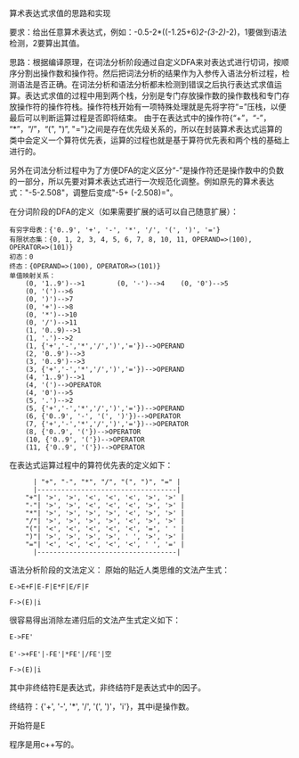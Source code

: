 算术表达式求值的思路和实现

要求：给出任意算术表达式，例如：-0.5-2*((-1.25+6)*2-(3-2)*-2)，1要做到语法检测，2要算出其值。

思路：根据编译原理，在词法分析阶段通过自定义DFA来对表达式进行切词，按顺序分割出操作数和操作符。然后把词法分析的结果作为入参传入语法分析过程，检测语法是否正确。在词法分析和语法分析都未检测到错误之后执行表达式求值运算。表达式求值的过程中用到两个栈，分别是专门存放操作数的操作数栈和专门存放操作符的操作符栈。操作符栈开始有一项特殊处理就是先将字符“=”压栈，以便最后可以判断运算过程是否即将结束。
由于在表达式中的操作符{“+”，“-”， “*”，“/”，“(", ")”, "="}之间是存在优先级关系的，所以在封装算术表达式运算的类中会定义一个算符优先表，运算的过程也就是基于算符优先表和两个栈的基础上进行的。

另外在词法分析过程中为了方便DFA的定义区分“-”是操作符还是操作数中的负数的一部分，所以先要对算术表达式进行一次规范化调整。例如原先的算术表达式："-5-2.508"，调整后变成"-5+ (-2.508)="。

在分词阶段的DFA的定义（如果需要扩展的话可以自己随意扩展）：

    有穷字母表：{'0..9', '+', '-', '*', '/', '(', ')', '='}
    有限状态集：{0, 1, 2, 3, 4, 5, 6, 7, 8, 10, 11, OPERAND=>(100), OPERATOR=>(101)}
    初态：0
    终态：{OPERAND=>(100), OPERATOR=>(101)}
    单值映射关系：
        (0, '1..9')-->1        (0, '-')-->4    (0, '0')-->5
        (0, '(')-->6
        (0, ')')-->7
        (0, '+')-->8
        (0, '*')-->10
        (0, '/')-->11
        (1, '0..9)-->1
        (1, '.')-->2
        (1, {'+','-','*','/',')','='})-->OPERAND
        (2, '0..9')-->3
        (3, '0..9')-->3
        (3, {'+','-','*','/',')','='})-->OPERAND
        (4, '1..9')-->1
        (4, '(')-->OPERATOR
        (4, '0')-->5
        (5, '.')-->2
        (5, {'+','-','*','/',')','='})-->OPERAND
        (6, {'0..9', '-', '(', ')'})-->OPERATOR
        (7, {'+','-','*','/',')','='})-->OPERATOR
        (8, {'0..9', '('})-->OPERATOR
        (10, {'0..9', '('})-->OPERATOR
        (11, {'0..9', '('})-->OPERATOR
        
在表达式运算过程中的算符优先表的定义如下：

          | "+", "-", "*", "/", "(", ")", "=" |
          |-----------------------------------|
       	"+"| '>', '>', '<', '<', '<', '>', '>' |
       	"-"| '>', '>', '<', '<', '<', '>', '>' |
       	"*"| '>', '>', '>', '>', '<', '>', '>' |
       	"/"| '>', '>', '>', '>', '<', '>', '>' |
       	"("| '<', '<', '<', '<', '<', '=', ' ' |
       	")"| '>', '>', '>', '>', ' ', '>', '>' |
      	"="| '<', '<', '<', '<', '<', ' ', '=' |
          |-----------------------------------|
          
语法分析阶段的文法定义：
原始的贴近人类思维的文法产生式：

    E->E+F|E-F|E*F|E/F|F
    
    F->(E)|i
    
很容易得出消除左递归后的文法产生式定义如下：

    E->FE'
    
    E'->+FE'|-FE'|*FE'|/FE'|空
    
    F->(E)|i
    
    
其中非终结符E是表达式，非终结符F是表达式中的因子。

终结符：{'+', '-', '*', '/', '(', ')'，'i'}，其中i是操作数。

开始符是E

程序是用c++写的。

